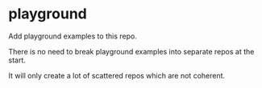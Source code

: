 # playground

Add playground examples to this repo.


There is no need to break playground examples into separate repos at the start.

It will only create a lot of scattered repos which are not coherent.
